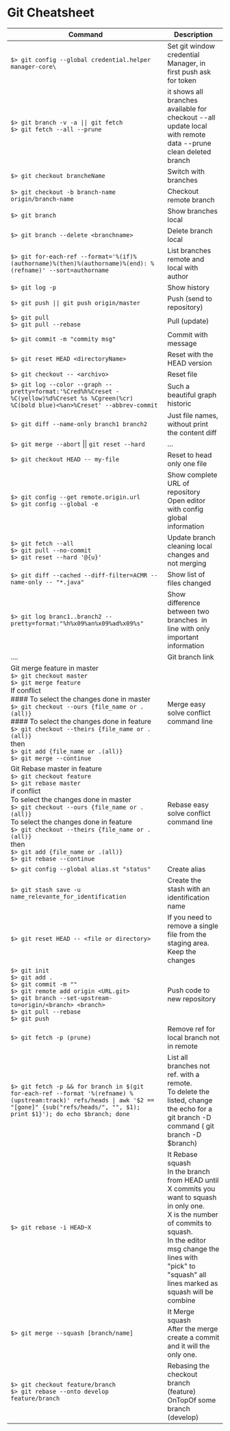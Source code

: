 # Git Cheatsheet


Command  | Description 
------------- | -------------
|`$> git config --global credential.helper manager-core\` | Set git window credential Manager, in first push ask for token|
|`$> git branch -v -a \|\| git fetch` <br> `$> git fetch --all --prune`| it shows all branches available for checkout --all update local with remote data --prune clean deleted branch|
|`$> git checkout brancheName`|Switch with branches|
|`$> git checkout -b branch-name origin/branch-name`|Checkout remote branch|
|`$> git branch`|Show branches local|
|`$> git branch --delete <branchname>`|Delete branch local|
|`$> git for-each-ref --format='%(if)%(authorname)%(then)%(authorname)%(end): %(refname)' --sort=authorname`|List branches remote and local with author|
|`$> git log -p`|Show history |
|`$> git push \|\| git push origin/master`|Push (send to repository)|
|`$> git pull` <br>`$> git pull --rebase`|Pull (update)|
|`$> git commit -m "commity msg"`|Commit with message|
|`$> git reset HEAD <directoryName>`|Reset with the HEAD version|
|`$> git checkout -- <archivo> `|Reset file|
|`$> git log --color --graph --pretty=format:'%Cred%h%Creset -%C(yellow)%d%Creset %s %Cgreen(%cr) %C(bold blue)<%an>%Creset' --abbrev-commit`|Such a beautiful graph historic|
|`$> git diff --name-only branch1 branch2`|Just file names, without print the content diff|
|`$> git merge --abort` \|\| `git reset --hard`|...|
|`$> git checkout HEAD -- my-file`|Reset to head only one file |
|`$> git config --get remote.origin.url` <br> `$> git config --global -e`|Show complete URL of repository <br> Open editor with config global information|
|`$> git fetch --all`<br>`$> git pull --no-commit`<br>`$> git reset --hard '@{u}'`|Update branch cleaning local changes and not merging|
|`$> git diff --cached --diff-filter=ACMR --name-only -- "*.java"`|Show list of files changed |
|`$> git log branc1..branch2 --pretty=format:"%h%x09%an%x09%ad%x09%s"`|Show difference between two branches  in line with only important information|
|....|Git branch link|
|Git merge feature in master<br> `$> git checkout master` <br> `$> git merge feature` <br> If conflict <br> #### To select the changes done in master <br> `$> git checkout --ours {file_name or .(all)}` <br> #### To select the changes done in feature <br> `$> git checkout --theirs {file_name or .(all)}` <br> then <br> `$> git add {file_name or .(all)}` <br> `$> git merge --continue` |Merge easy solve conflict command line|
|Git Rebase master in feature <br>`$> git checkout feature` <br> `$> git rebase master` <br> if conflict <br> To select the changes done in master <br> `$> git checkout --ours {file_name or .(all)}` <br> To select the changes done in feature <br> `$> git checkout --theirs {file_name or .(all)}` <br> then <br> `$> git add {file_name or .(all)}` <br> `$> git rebase --continue` |Rebase easy solve conflict command line| 
|`$> git config --global alias.st "status"`|Create alias|
|`$> git stash save -u name_relevante_for_identification`|Create the stash with an identification name |
|`$> git reset HEAD -- <file or directory>`|If you need to remove a single file from the staging area. Keep the changes|
|`$> git init`<br>`$> git add . `<br>`$> git commit -m ""`<br>`$> git remote add origin <URL.git>`<br>`$> git branch --set-upstream-to=origin/<branch> <branch>`<br>`$> git pull --rebase` <br> `$> git push`|Push code to new repository|
|`$> git fetch -p (prune)`|Remove ref for local branch not in remote |
|`$> git fetch -p && for branch in $(git for-each-ref --format '%(refname) %(upstream:track)' refs/heads \| awk '$2 == "[gone]" {sub("refs/heads/", "", $1); print $1}'); do echo $branch; done`|List all branches not ref. with a remote. <br> To delete the listed, change the echo for a git branch -D command ( git branch -D $branch)|
|`$> git rebase -i HEAD~X`|It Rebase squash <br> In the branch from HEAD until X commits you want to squash in only one. <br> X is the number of commits to squash.<br> In the editor msg change the lines with "pick" to "squash" all lines marked as squash will be combine|
|`$> git merge --squash [branch/name]`|It Merge squash <br> After the merge create a commit and it will the only one.|
|`$> git checkout feature/branch` <br>`$> git rebase --onto develop feature/branch`|Rebasing the checkout branch (feature) OnTopOf some branch (develop)|
